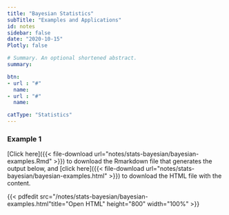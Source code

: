 ```yaml
---
title: "Bayesian Statistics"
subTitle: "Examples and Applications"
id: notes
sidebar: false
date: "2020-10-15"
Plotly: false

# Summary. An optional shortened abstract.
summary: 

btn:
- url : "#"
  name: 
- url : "#"
  name: 

catType: "Statistics"
---
```


### Example 1
[Click here]({{< file-download url="notes/stats-bayesian/bayesian-examples.Rmd" >}}) to download the Rmarkdown file that generates the output below, and [click here]({{< file-download url="notes/stats-bayesian/bayesian-examples.html" >}}) to download the HTML file with the content.


{{< pdfedit  src="/notes/stats-bayesian/bayesian-examples.html"title="Open HTML" height="800" width="100%"  >}}
